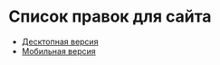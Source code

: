 # Список правок для сайта

<ul>
  <li><a href="https://googlechrome.github.io/lighthouse/viewer/?psiurl=https%3A%2F%2Fmontage.fl-seo.ru%2F&strategy=desktop&category=accessibility&category=best-practices&locale=ru&utm_source=lh-chrome-ext" target="_blank">Десктопная версия</a></li>
  <li><a href="https://googlechrome.github.io/lighthouse/viewer/?psiurl=https%3A%2F%2Fmontage.fl-seo.ru%2F&strategy=mobile&category=accessibility&category=best-practices&locale=ru&utm_source=lh-chrome-ext">Мобильная версия</a></li>
</ul>

